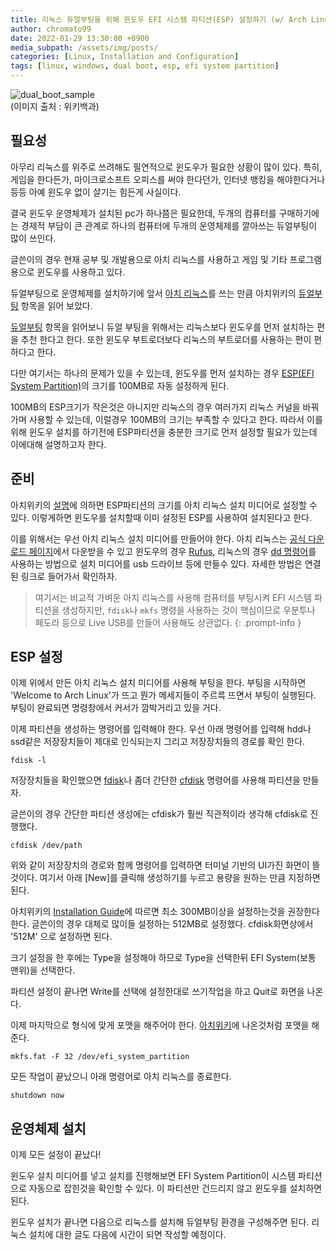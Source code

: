 ```yaml
---
title: 리눅스 듀얼부팅을 위해 윈도우 EFI 시스템 파티션(ESP) 설정하기 (w/ Arch Linux)
author: chromato99
date: 2022-01-29 13:30:00 +0900
media_subpath: /assets/img/posts/
categories: [Linux, Installation and Configuration]
tags: [linux, windows, dual boot, esp, efi system partition]
---
```


![dual_boot_sample](https://upload.wikimedia.org/wikipedia/commons/c/cf/GRUB_with_ubuntu_and_windows_vista.png)<br>
(이미지 출처 : 위키백과)

## 필요성

아무리 리눅스를 위주로 쓰려해도 필연적으로 윈도우가 필요한 상황이 많이 있다. 특히, 게임을 한다든가, 마이크로소프트 오피스를 써야 한다던가, 인터넷 뱅킹을 해야한다거나 등등 아예 윈도우 없이 살기는 힘든게 사실이다.

결국 윈도우 운영체제가 설치된 pc가 하나쯤은 필요한데, 두개의 컴퓨터를 구매하기에는 경제적 부담이 큰 관계로 하나의 컴퓨터에 두개의 운영체제를 깔아쓰는 듀얼부팅이 많이 쓰인다.

글쓴이의 경우 현재 공부 및 개발용으로 아치 리눅스를 사용하고 게임 및 기타 프로그램용으로 윈도우를 사용하고 있다.

듀얼부팅으로 운영체제를 설치하기에 앞서 [아치 리눅스](https://wiki.archlinux.org)를 쓰는 만큼 아치위키의 [듀얼부팅](https://wiki.archlinux.org/title/Dual_boot_with_Windows) 항목을 읽어 보았다.

[듀얼부팅](https://wiki.archlinux.org/title/Dual_boot_with_Windows) 항목을 읽어보니 듀얼 부팅을 위해서는 리눅스보다 윈도우를 먼저 설치하는 편을 추천 한다고 한다.
또한 윈도우 부트로더보다 리눅스의 부트로더를 사용하는 편이 편하다고 한다.

다만 여기서는 하나의 문제가 있을 수 있는데, 윈도우를 먼저 설치하는 경우 [ESP(EFI System Partition)](https://en.wikipedia.org/wiki/EFI_system_partition)의 크기를 100MB로 자동 설정하게 된다.

100MB의 ESP크기가 작은것은 아니지만 리눅스의 경우 여러가지 리눅스 커널을 바꿔가며 사용할 수 있는데, 이럴경우 100MB의 크기는 부족할 수 있다고 한다. 따라서 이를 위해 윈도우 설치를 하기전에 ESP파티션을 충분한 크기로 먼저 설정할 필요가 있는데 이에대해 설명하고자 한다.

## 준비

아치위키의 [설명](https://wiki.archlinux.org/title/Dual_boot_with_Windows#The_EFI_system_partition_created_by_Windows_Setup_is_too_small)에 의하면 ESP파티션의 크기를 아치 리눅스 설치 미디어로 설정할 수 있다. 이렇게하면 윈도우를 설치할때 이미 설정된 ESP를 사용하여 설치된다고 한다.

이를 위해서는 우선 아치 리눅스 설치 미디어를 만들어야 한다. 아치 리눅스는 [공식 다운로드 페이지](https://archlinux.org/download/)에서 다운받을 수 있고 윈도우의 경우 [Rufus](https://rufus.ie/ko/), 리눅스의 경우 [dd 명령어](https://wiki.archlinux.org/title/USB_flash_installation_medium#In_GNU/Linux)를 사용하는 방법으로 설치 미디어를 usb 드라이브 등에 만들수 있다. 자세한 방법은 연결된 링크로 들어가서 확인하자.

> 여기서는 비교적 가벼운 아치 리눅스를 사용해 컴퓨터를 부팅시켜 EFI 시스템 파티션을 생성하지만, `fdisk`나 `mkfs` 명령을 사용하는 것이 핵심이므로 우분투나 페도라 등으로 Live USB를 만들어 사용해도 상관없다.
{: .prompt-info }

## ESP 설정

이제 위에서 만든 아치 리눅스 설치 미디어를 사용해 부팅을 한다. 부팅을 시작하면 'Welcome to Arch Linux'가 뜨고 뭔가 메세지들이 주르륵 뜨면서 부팅이 실행된다. 부팅이 완료되면 명령창에서 커서가 깜박거리고 있을 거다.

이제 파티션을 생성하는 명령어를 입력해야 한다. 우선 아래 명령어를 입력해 hdd나 ssd같은 저장장치들이 제대로 인식되는지 그리고 저장장치들의 경로를 확인 한다.
```shell
fdisk -l
```

저장장치들을 확인했으면 [fdisk](https://wiki.archlinux.org/title/Fdisk)나 좀더 간단한 [cfdisk](https://man.archlinux.org/man/cfdisk.8) 명령어를 사용해 파티션을 만들자.

글쓴이의 경우 간단한 파티션 생성에는 cfdisk가 훨씬 직관적이라 생각해 cfdisk로 진행했다.
```shell
cfdisk /dev/path
```

위와 같이 저장장치의 경로와 함께 명령어를 입력하면 터미널 기반의 UI가진 화면이 뜰것이다. 여기서 아래 [New]를 클릭해 생성하기를 누르고 용량을 원하는 만큼 지정하면 된다.

아치위키의 [Installation Guide](https://wiki.archlinux.org/title/Installation_guide#Partition_the_disks)에 따르면 최소 300MB이상을 설정하는것을 권장한다 한다.
글쓴이의 경우 대체로 많이들 설정하는 512MB로 설정했다. cfdisk화면상에서 '512M' 으로 설정하면 된다.

크기 설정을 한 후에는 Type을 설정해야 하므로 Type을 선택한뒤 EFI System(보통 맨위)을 선택한다.

파티션 설정이 끝나면 Write를 선택에 설정한대로 쓰기작업을 하고 Quit로 화면을 나온다.

이제 마지막으로 형식에 맞게 포맷을 해주어야 한다. [아치위키](https://wiki.archlinux.org/title/Installation_guide#Format_the_partitions)에 나온것처럼 포맷을 해준다.
```shell
mkfs.fat -F 32 /dev/efi_system_partition
```

모든 작업이 끝났으니 아래 명령어로 아치 리눅스를 종료한다.
```shell
shutdown now
```
## 운영체제 설치

이제 모든 설정이 끝났다!

윈도우 설치 미디어를 넣고 설치를 진행해보면 EFI System Partition이 시스템 파티션으로 자동으로 잡힌것을 확인할 수 있다. 이 파티션만 건드리지 않고 윈도우를 설치하면 된다.

윈도우 설치가 끝나면 다음으로 리눅스를 설치해 듀얼부팅 환경을 구성해주면 된다. 리눅스 설치에 대한 글도 다음에 시간이 되면 작성할 예정이다.
